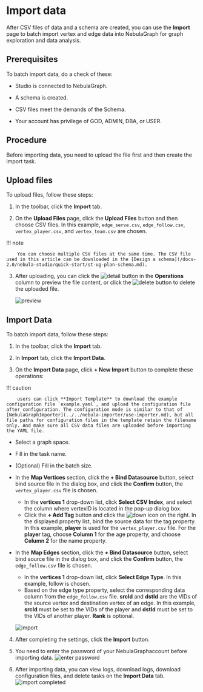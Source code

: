 # Import data

After CSV files of data and a schema are created, you can use the **Import** page to batch import vertex and edge data into NebulaGraph for graph exploration and data analysis.

## Prerequisites

To batch import data, do a check of these:

- Studio is connected to NebulaGraph.

- A schema is created.

- CSV files meet the demands of the Schema.

- Your account has privilege of GOD, ADMIN, DBA, or USER.

## Procedure

Before importing data, you need to upload the file first and then create the import task.
## Upload files

To upload files, follow these steps:

1. In the toolbar, click the **Import** tab.

2. On the **Upload Files** page, click the **Upload Files** button and then choose CSV files. In this example, `edge_serve.csv`, `edge_follow.csv`, `vertex_player.csv`, and `vertex_team.csv` are chosen.

  !!! note

        You can choose multiple CSV files at the same time. The CSV file used in this article can be downloaded in the [Design a schema](/docs-2.0/nebula-studio/quick-start/st-ug-plan-schema.md).

3. After uploading, you can click the ![detail](https://docs-cdn.nebula-graph.com.cn/figures/detail.png) button in the **Operations** column to preview the file content, or click the ![delete](https://docs-cdn.nebula-graph.com.cn/figures/alert-delete.png) button to delete the uploaded file.
   
   ![preview](https://docs-cdn.nebula-graph.com.cn/figures/st-ug-010-en.png)

## Import Data

To batch import data, follow these steps:

1. In the toolbar, click the **Import** tab.

2. In **Import** tab, click the **Import Data**.

3. On the **Import Data** page, click **+ New Import** button to complete these operations:

  !!! caution

        users can click **Import Template** to download the example configuration file `example.yaml`, and upload the configuration file after configuration. The configuration mode is similar to that of [NebulaGraphImporter](../../nebula-importer/use-importer.md), but all file paths for configuration files in the template retain the filename only. And make sure all CSV data files are uploaded before importing the YAML file.

  - Select a graph space.
  - Fill in the task name.
  - (Optional) Fill in the batch size.
  - In the **Map Vertices** section, click the **+ Bind Datasource** button, select bind source file in the dialog box, and click the **Confirm** button, the `vertex_player.csv` file is chosen.
    - In the **vertices 1** drop-down list, click **Select CSV Index**, and select the column where vertexID is located in the pop-up dialog box.
    - Click the **+ Add Tag** button and click the ![down](https://docs-cdn.nebula-graph.com.cn/figures/down.png) icon on the right. In the displayed property list, bind the source data for the tag property. In this example, **player** is used for the `vertex_player.csv` file. For the **player** tag, choose **Column 1** for the age property, and choose **Column 2** for the name property.
  - In the **Map Edges** section, click the **+ Bind Datasource** button, select bind source file in the dialog box, and click the **Confirm** button, the `edge_follow.csv` file is chosen.
    - In the **vertices 1** drop-down list, click **Select Edge Type**. In this example, follow is chosen.
    - Based on the edge type property, select the corresponding data column from the `edge_follow.csv` file. **srcId** and **dstId** are the VIDs of the source vertex and destination vertex of an edge. In this example, **srcId** must be set to the VIDs of the player and **dstId** must be set to the VIDs of another player. **Rank** is optional.
    
    ![import](https://docs-cdn.nebula-graph.com.cn/figures/st-ug-011-en.png)

4. After completing the settings, click the **Import** button.
  
5. You need to enter the password of your NebulaGraphaccount before importing data.
  ![enter password](https://docs-cdn.nebula-graph.com.cn/figures/st-ug-014-en.png)

6. After importing data, you can view logs, download logs, download configuration files, and delete tasks on the **Import Data** tab.
  ![import completed](https://docs-cdn.nebula-graph.com.cn/figures/st-ug-012-en.png)


